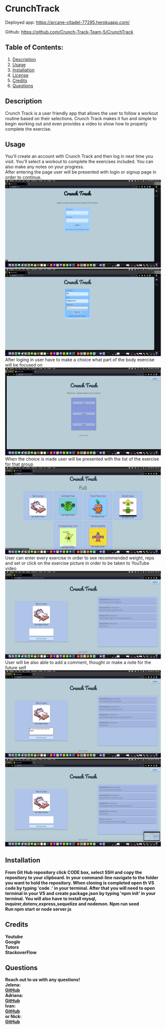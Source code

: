 # CrunchTrack

Deployed app: 
https://arcane-citadel-77295.herokuapp.com/

Github: 
https://github.com/Crunch-Track-Team-5/CrunchTrack 

## Table of Contents:
  1. [Description](#Description)
  2. [Usage](#Usage)
  3. [Installation](#Installation)
  3. [License](#License)
  4. [Credits](#Credits)
  5. [Questions](#Questions) 

## Description
Crunch Track is a user friendly app that allows the user to follow a workout routine based on their selections. Crunch Track makes it fun and simple to begin working out and even provides a video to show how to properly complete the exercise.

## Usage 
You'll create an account with Crunch Track and then log in next time you visit. You'll select a workout to complete the exercises included. You can also make any notes on your progress.
<br>
After entering the page user will be presented with login or signup page in order to continue.
<br>
![](./public/assets/readme/pc1.png)
![](./public/assets/readme/pc2.png)
<br>
After loging in user have to make a choice what part of the body exercise will be focused on 
<br>
![](./public/assets/readme/pc3.png)
<br>
When the choice is made user will be presented with the list of the exercise for that group
<br>
![](./public/assets/readme/pc4.png)
<br>
User can enter every exercise in order to see recommended weight, reps and set or click on the exercise picture in order to be taken to YouTube video
<br>
![](./public/assets/readme/pc5.png)
<br>
User will be also able to add a comment, thought or make a note for the future self
<b>
![](./public/assets/readme/pc6.png)
![](./public/assets/readme/pc7.png)
## Installation
From Git Hub repository click CODE box, select SSH and copy the repository to your clipboard. In your command-line navigate to the folder you want to hold the repository. When cloning is completed open th VS code by typing 'code .' in your terminal. After that you will need to open terminal in your VS and create package.json by typing 'npm init' in your terminal. 
You will also have to install mysql, inquirer,dotenv,express,sequelize and nodemon.
Npm run seed
<br>
Run npm start or node server.js


## Credits
Youtube
<br>
Google
<br>
Tutors
<br>
StackoverFlow 

## Questions
Reach out to us with any questions!
<br>
Jelena:
<br>
[GitHub](https://github.com/JelenaTomic)
<br>
Adriana:
<br>
[GitHub](https://github.com/Adriana1013)
<br>
Ivan:
<br>
[GitHub](https://github.com/Iramirez108)
<br>
or Nick:
<br>
[GitHub](https://github.com/Nchirico04)